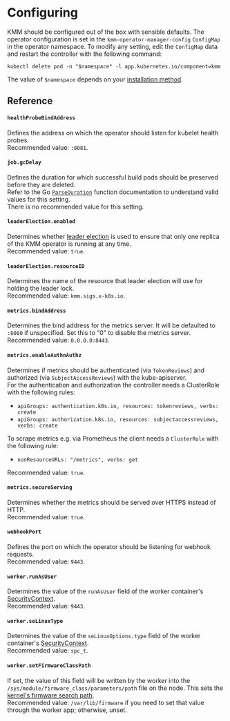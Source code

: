 # Configuring

KMM should be configured out of the box with sensible defaults.
The operator configuration is set in the `kmm-operator-manager-config` `ConfigMap` in the operator namespace.
To modify any setting, edit the `ConfigMap` data and restart the controller with the following command:

```shell
kubectl delete pod -n "$namespace" -l app.kubernetes.io/component=kmm
```

The value of `$namespace` depends on your [installation method](install.md).

## Reference

#### `healthProbeBindAddress`

Defines the address on which the operator should listen for kubelet health probes.  
Recommended value: `:8081`.

#### `job.gcDelay`

Defines the duration for which successful build pods should be preserved before they are deleted.  
Refer to the Go [`ParseDuration`](https://pkg.go.dev/time#ParseDuration) function documentation to understand valid
values for this setting.  
There is no recommended value for this setting.

#### `leaderElection.enabled`

Determines whether [leader election](https://kubernetes.io/docs/concepts/architecture/leases/) is used to ensure that
only one replica of the KMM operator is running at any time.  
Recommended value: `true`.

#### `leaderElection.resourceID`

Determines the name of the resource that leader election will use for holding the leader lock.  
Recommended value: `kmm.sigs.x-k8s.io`.

#### `metrics.bindAddress`

Determines the bind address for the metrics server.
It will be defaulted to `:8080` if unspecified.
Set this to "0" to disable the metrics server.  
Recommended value: `0.0.0.0:8443`.

#### `metrics.enableAuthnAuthz`

Determines if metrics should be authenticated (via `TokenReviews`) and authorized (via `SubjectAccessReviews`) with the
kube-apiserver.  
For the authentication and authorization the controller needs a ClusterRole with the following rules:

  - `apiGroups: authentication.k8s.io, resources: tokenreviews, verbs: create`
  - `apiGroups: authorization.k8s.io, resources: subjectaccessreviews, verbs: create`

To scrape metrics e.g. via Prometheus the client needs a `ClusterRole` with the following rule:

  - `nonResourceURLs: "/metrics", verbs: get`

Recommended value: `true`.

#### `metrics.secureServing`

Determines whether the metrics should be served over HTTPS instead of HTTP.  
Recommended value: `true`.

#### `webhookPort`

Defines the port on which the operator should be listening for webhook requests.  
Recommended value: `9443`.

#### `worker.runAsUser`

Determines the value of the `runAsUser` field of the worker container's
[SecurityContext](https://kubernetes.io/docs/tasks/configure-pod-container/security-context/).  
Recommended value: `9443`.

#### `worker.seLinuxType`

Determines the value of the `seLinuxOptions.type` field of the worker container's
[SecurityContext](https://kubernetes.io/docs/tasks/configure-pod-container/security-context/).  
Recommended value: `spc_t`.

#### `worker.setFirmwareClassPath`

If set, the value of this field will be written by the worker into the `/sys/module/firmware_class/parameters/path` file
on the node.
This sets the [kernel's firmware search path](firmwares.md#setting-the-kernels-firmware-search-path).  
Recommended value: `/var/lib/firmware` if you need to set that value through the worker app; otherwise, unset.
